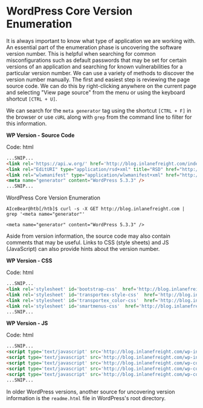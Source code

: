 # WordPress Core Version Enumeration

It is always important to know what type of application we are working with. An essential part of the enumeration phase is uncovering the software version number. This is helpful when searching for common misconfigurations such as default passwords that may be set for certain versions of an application and searching for known vulnerabilities for a particular version number. We can use a variety of methods to discover the version number manually. The first and easiest step is reviewing the page source code. We can do this by right-clicking anywhere on the current page and selecting "View page source" from the menu or using the keyboard shortcut `[CTRL + U]`.

We can search for the `meta generator` tag using the shortcut `[CTRL + F]` in the browser or use `cURL` along with `grep` from the command line to filter for this information.

**WP Version - Source Code**

Code: html

```html
...SNIP...
<link rel='https://api.w.org/' href='http://blog.inlanefreight.com/index.php/wp-json/' />
<link rel="EditURI" type="application/rsd+xml" title="RSD" href="http://blog.inlanefreight.com/xmlrpc.php?rsd" />
<link rel="wlwmanifest" type="application/wlwmanifest+xml" href="http://blog.inlanefreight.com/wp-includes/wlwmanifest.xml" /> 
<meta name="generator" content="WordPress 5.3.3" />
...SNIP...
```

WordPress Core Version Enumeration

```shell-session
AIceBear@htb[/htb]$ curl -s -X GET http://blog.inlanefreight.com | grep '<meta name="generator"'

<meta name="generator" content="WordPress 5.3.3" />
```

Aside from version information, the source code may also contain comments that may be useful. Links to CSS (style sheets) and JS (JavaScript) can also provide hints about the version number.

**WP Version - CSS**

Code: html

```html
...SNIP...
<link rel='stylesheet' id='bootstrap-css'  href='http://blog.inlanefreight.com/wp-content/themes/ben_theme/css/bootstrap.css?ver=5.3.3' type='text/css' media='all' />
<link rel='stylesheet' id='transportex-style-css'  href='http://blog.inlanefreight.com/wp-content/themes/ben_theme/style.css?ver=5.3.3' type='text/css' media='all' />
<link rel='stylesheet' id='transportex_color-css'  href='http://blog.inlanefreight.com/wp-content/themes/ben_theme/css/colors/default.css?ver=5.3.3' type='text/css' media='all' />
<link rel='stylesheet' id='smartmenus-css'  href='http://blog.inlanefreight.com/wp-content/themes/ben_theme/css/jquery.smartmenus.bootstrap.css?ver=5.3.3' type='text/css' media='all' />
...SNIP...
```

**WP Version - JS**

Code: html

```html
...SNIP...
<script type='text/javascript' src='http://blog.inlanefreight.com/wp-includes/js/jquery/jquery.js?ver=1.12.4-wp'></script>
<script type='text/javascript' src='http://blog.inlanefreight.com/wp-includes/js/jquery/jquery-migrate.min.js?ver=1.4.1'></script>
<script type='text/javascript' src='http://blog.inlanefreight.com/wp-content/plugins/mail-masta/lib/subscriber.js?ver=5.3.3'></script>
<script type='text/javascript' src='http://blog.inlanefreight.com/wp-content/plugins/mail-masta/lib/jquery.validationEngine-en.js?ver=5.3.3'></script>
<script type='text/javascript' src='http://blog.inlanefreight.com/wp-content/plugins/mail-masta/lib/jquery.validationEngine.js?ver=5.3.3'></script>
...SNIP...
```

In older WordPress versions, another source for uncovering version information is the `readme.html` file in WordPress's root directory.
